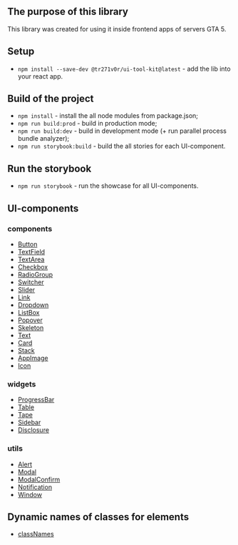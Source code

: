 ## The purpose of this library

This library was created for using it inside frontend apps of servers GTA 5.

## Setup

- `npm install --save-dev @tr271v0r/ui-tool-kit@latest` - add the lib into your react app.

## Build of the project

- `npm install` - install the all node modules from package.json;
- `npm run build:prod` - build in production mode;
- `npm run build:dev` - build in development mode (+ run parallel process bundle analyzer);
- `npm run storybook:build` - build the all stories for each UI-component.

## Run the storybook

- `npm run storybook` - run the showcase for all UI-components.

## UI-components

### components

- [Button](/docs/ui-components/controls/Button.md)
- [TextField](/docs/ui-components/controls/TextField.md)
- [TextArea](/docs/ui-components/controls/TextArea.md)
- [Checkbox](/docs/ui-components/controls/Checkbox.md)
- [RadioGroup](/docs/ui-components/controls/RadioGroup.md)
- [Switcher](/docs/ui-components/controls/Switcher.md)
- [Slider](/docs/ui-components/controls/Slider.md)
- [Link](/docs/ui-components/controls/Link.md)
- [Dropdown](/docs/ui-components/controls/Dropdown.md)
- [ListBox](/docs/ui-components/controls/ListBox.md)
- [Popover](/docs/ui-components/controls/Popover.md)
- [Skeleton](/docs/ui-components/shared/Skeleton.md)
- [Text](/docs/ui-components/shared/Text.md)
- [Card](/docs/ui-components/shared/Card.md)
- [Stack](/docs/ui-components/shared/Stack.md)
- [AppImage](/docs/ui-components/shared/AppImage.md)
- [Icon](/docs/ui-components/shared/Icon.md)

### widgets

- [ProgressBar](/docs/ui-components/widgets/ProgressBar.md)
- [Table](/docs/ui-components/widgets/Table.md)
- [Tape](/docs/ui-components/widgets/Tape.md)
- [Sidebar](/docs/ui-components/widgets/Sidebar.md)
- [Disclosure](/docs/ui-components/widgets/Disclosure.md)

### utils

- [Alert](/docs/ui-components/utils/Alert.md)
- [Modal](/docs/ui-components/utils/Modal.md)
- [ModalConfirm](/docs/ui-components/utils/ModalConfirm.md)
- [Notification](/docs/ui-components/utils/Notification.md)
- [Window](/docs/ui-components/utils/Window.md)

## Dynamic names of classes for elements

- [classNames](/docs/libs/classNames.md)
